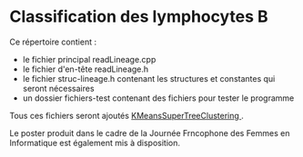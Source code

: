 # Classification des lymphocytes B

Ce répertoire contient :
- le fichier principal readLineage.cpp
- le fichier d'en-tête readLineage.h
- le fichier struc-lineage.h contenant les structures et constantes qui seront nécessaires
- un dossier fichiers-test contenant des fichiers pour tester le programme

Tous ces fichiers seront ajoutés [ KMeansSuperTreeClustering ](https://github.com/tahiri-lab/KMeansSuperTreeClustering).

Le poster produit dans le cadre de la Journée Frncophone des Femmes en Informatique est également mis à disposition.
